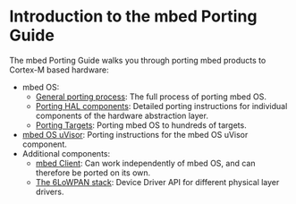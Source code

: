 # Introduction to the mbed Porting Guide

The mbed Porting Guide walks you through porting mbed products to Cortex-M based hardware:

* mbed OS:
  * [General porting process](): The full process of porting mbed OS.
  * [Porting HAL components](): Detailed porting instructions for individual components of the hardware abstraction layer.
  * [Porting Targets](): Porting mbed OS to hundreds of targets.
* [mbed OS uVisor](): Porting instructions for the mbed OS uVisor component.
* Additional components:
  * [mbed Client](): Can work independently of mbed OS, and can therefore be ported on its own.
  * [The 6LoWPAN stack](): Device Driver API for different physical layer drivers.
